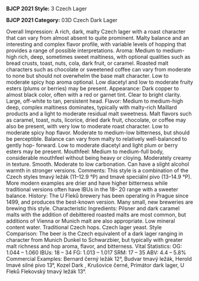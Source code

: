<b>BJCP 2021 Style:</b> 3 Czech Lager

<b>BJCP 2021 Category:</b> 03D Czech Dark Lager

Overall Impression: A rich, dark, malty Czech lager with a
roast character that can vary from almost absent to quite
prominent. Malty balance and an interesting and complex
flavor profile, with variable levels of hopping that provides a
range of possible interpretations.
Aroma: Medium to medium-high rich, deep, sometimes sweet
maltiness, with optional qualities such as bread crusts, toast,
nuts, cola, dark fruit, or caramel. Roasted malt characters such
as chocolate or sweetened coffee can vary from moderate to
none but should not overwhelm the base malt character. Low
to moderate spicy hop aroma optional. Low diacetyl and low to
moderate fruity esters (plums or berries) may be present.
Appearance: Dark copper to almost black color, often with a
red or garnet tint. Clear to bright clarity. Large, off-white to
tan, persistent head.
Flavor: Medium to medium-high deep, complex maltiness
dominates, typically with malty-rich Maillard products and a
light to moderate residual malt sweetness. Malt flavors such as
caramel, toast, nuts, licorice, dried dark fruit, chocolate, or
coffee may also be present, with very low to moderate roast
character. Low to moderate spicy hop flavor. Moderate to
medium-low bitterness, but should be perceptible. Balance can
vary from malty to relatively well-balanced to gently hop-
forward. Low to moderate diacetyl and light plum or berry
esters may be present.
Mouthfeel: Medium to medium-full body, considerable
mouthfeel without being heavy or cloying. Moderately creamy
in texture. Smooth. Moderate to low carbonation. Can have a
slight alcohol warmth in stronger versions.
Comments: This style is a combination of the Czech styles
tmavý ležák (11–12.9 °P) and tmavé speciální pivo (13–14.9
°P). More modern examples are drier and have higher
bitterness while traditional versions often have IBUs in the 18–
20 range with a sweeter balance.
History: The U Fleků brewery has been operating in Prague
since 1499, and produces the best-known version. Many small,
new breweries are brewing this style.
Characteristic Ingredients: Pilsner and dark caramel malts
with the addition of debittered roasted malts are most
common, but additions of Vienna or Munich malt are also
appropriate. Low mineral content water. Traditional Czech
hops. Czech lager yeast.
Style Comparison: The beer is the Czech equivalent of a
dark lager ranging in character from Munich Dunkel to
Schwarzbier, but typically with greater malt richness and hop
aroma, flavor, and bitterness.
Vital Statistics:
OG: 1.044 – 1.060
IBUs: 18 – 34
FG: 1.013 – 1.017
SRM: 17 – 35
ABV: 4.4 – 5.8%
Commercial Examples: Bernard černý ležák 12°, Budvar
tmavý ležák, Herold lmavé silné pivo 13°, Kozel Dark ,
Krušovice černé, Primátor dark lager, U Fleků Flekovský
tmavý ležák 13°.
